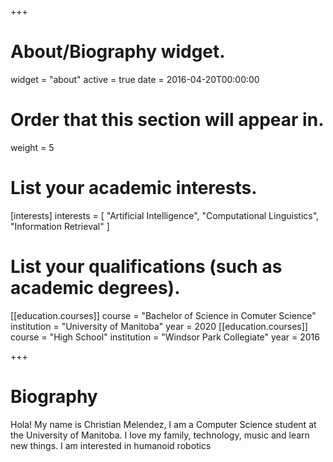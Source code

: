 +++
# About/Biography widget.
widget = "about"
active = true
date = 2016-04-20T00:00:00

# Order that this section will appear in.
weight = 5

# List your academic interests.
[interests]
  interests = [
    "Artificial Intelligence",
    "Computational Linguistics",
    "Information Retrieval"
  ]

# List your qualifications (such as academic degrees).

[[education.courses]]
  course = "Bachelor of Science in Comuter Science"
  institution = "University of Manitoba"
  year = 2020
[[education.courses]]
  course = "High School"
  institution = "Windsor Park Collegiate"
  year = 2016
 
+++

# Biography

Hola! My name is Christian Melendez, I am a Computer Science student at the University of Manitoba. I love my family, technology, music and learn new things. I am interested in humanoid robotics
 
